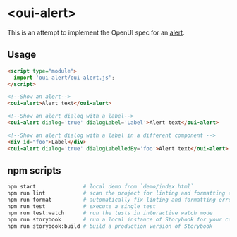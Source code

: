 # \<oui-alert>

This is an attempt to implement the OpenUI spec for an [alert].

## Usage

```html
<script type="module">
  import 'oui-alert/oui-alert.js';
</script>

<!--Show an alert-->
<oui-alert>Alert text</oui-alert>

<!--Show an alert dialog with a label-->
<oui-alert dialog='true' dialogLabel='Label'>Alert text</oui-alert>

<!--Show an alert dialog with a label in a different component -->
<div id="foo">Label</div>
<oui-alert dialog='true' dialogLabelledBy='foo'>Alert text</oui-alert>
```

## npm scripts

```bash
npm start               # local demo from `demo/index.html`
npm run lint            # scan the project for linting and formatting errors
npm run format          # automatically fix linting and formatting errors
npm run test            # execute a single test
npm run test:watch      # run the tests in interactive watch mode
npm run storybook       # run a local instance of Storybook for your component
npm run storybook:build # build a production version of Storybook
```

[alert]: https://docs.google.com/document/d/1d9eJ2AL5ni7bNENfi6i6M3Ap01kNnI-Oz-BC612mUM0
